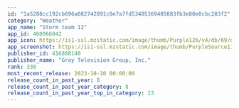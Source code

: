 ```yaml
---
id: "1a5288cc192cb696a082742891c0e7a7fd53485369405883fb3e80e0cbc283f2"
category: "Weather"
app_name: "Storm team 12"
app_id: 460066042
app_icon: https://is1-ssl.mzstatic.com/image/thumb/Purple126/v4/db/69/d5/db69d58b-7519-a985-b52f-25fa2c093783/AppIcon-1x_U007emarketing-0-4-0-85-220.jpeg/1024x1024bb.png
app_screenshot: https://is1-ssl.mzstatic.com/image/thumb/PurpleSource112/v4/c0/5c/01/c05c0158-b388-c0f3-a414-8cb7369d2ae9/615eaef3-bd37-4351-b24e-0e6d218755d1_Simulator_Screen_Shot_-_iPhone_11_Pro_Max_-_2022-09-16_at_15.30.36.png/1242x2688bb.png
publisher_id: 416888140
publisher_name: "Gray Television Group, Inc."
rank: 338
most_recent_release: 2023-10-10 00:00:00
release_count_in_past_year: 8
release_count_in_past_year_category: 8
release_count_in_past_year_top_in_category: 23
---
```

